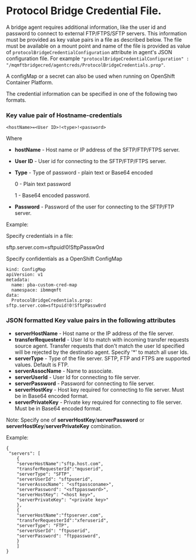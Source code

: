 # Protocol Bridge Credential File. 
A bridge agent requires additional information, like the user id and password to connect to external FTP/FTPS/SFTP servers. This information must be provided as key value pairs in a file as described below. The file must be available on a mount point and name of the file is provided as value of `protocolBridgeCredentialConfiguration` attribute in agent's JSON configuration file. For example `"protocolBridgeCredentialConfiguration" : "/mqmftbridgecred/agentcreds/ProtocolBridgeCredentials.prop"`.

A configMap or a secret can also be used when running on OpenShift Container Platform. 

The credential information can be specified in one of the following two formats.

### Key value pair of Hostname-credentials

`<hostName>=<User ID>!<type>!<password>`

Where 
- **hostName** - Host name or IP address of the SFTP/FTP/FTPS server.
- **User ID** - User id for connecting to the SFTP/FTP/FTPS server.
- **Type** - Type of password - plain text or Base64 encoded

   0 - Plain text password

   1 - Base64 encoded password.

- **Password** - Password of the user for connecting to the SFTP/FTP server.

Example:

Specify credentials in a file:

sftp.server.com=sftpuid!0!SftpPassw0rd

Specify confidentials as a OpenShift ConfigMap
```
kind: ConfigMap
apiVersion: v1
metadata:
  name: pba-custom-cred-map
  namespace: ibmmqmft
data:
  ProtocolBridgeCredentials.prop: sftp.server.com=sftpuid!0!SftpPassw0rd
```

### JSON formatted Key value pairs in the following attributes
- **serverHostName** - Host name or the IP address of the file server.
- **transferRequesterId** - User Id to match with incoming transfer requests source agent. Transfer requests that don't match the user Id specified will be rejected by the destinatio agent. Specify '*' to match all user Ids. 
- **serverType** - Type of the file server. SFTP, FTP and FTPS are supported values. Default is FTP.
- **serverAssocName** - Name to associate.
- **serverUserId** - User Id for connecting to file server.
- **serverPassword** - Password for connecting to file server.
- **serverHostKey** - Host key required for connecting to file server. Must be in Base64 encoded format.
- **serverPrivateKey** - Private key required for connecting to file server. Must be in Base64 encoded format.

Note: Specify one of **serverHostKey**/**serverPassword** or **serverHostKey**/**serverPrivateKey** combination.

Example:

```
{
 "servers": [
	{
	"serverHostName":"sftp.host.com",
	"transferRequesterId":"mquserid",
	"serverType": "SFTP",
	"serverUserId": "sftpuserid",
	"serverAssocName": "<sftpassconame>",
	"serverPassword": "<sftppassword>",
	"serverHostKey": "<host key>",
	"serverPrivateKey": "<private key>"
	},
	{
	"serverHostName":"ftpserver.com",
	"transferRequesterId":"xferuserid",
	"serverType": "FTP",
	"serverUserId": "ftpuserid",
	"serverPassword": "ftppassword",
	}
	]
}

```
